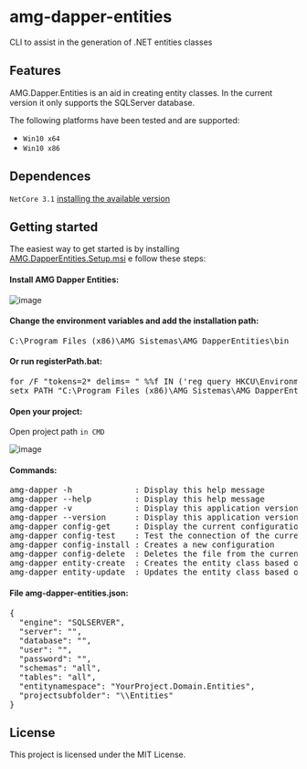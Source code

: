 # amg-dapper-entities
CLI to assist in the generation of .NET entities classes
 
## Features
AMG.Dapper.Entities is an aid in creating entity classes. In the current version it only supports the SQLServer database.

The following platforms have been tested and are supported:
- `Win10 x64`
- `Win10 x86`
 
## Dependences 
`NetCore 3.1` [installing the available version](https://dotnet.microsoft.com/download/dotnet/3.1)

## Getting started
The easiest way to get started is by installing [AMG.DapperEntities.Setup.msi](https://github.com/alexsmgouveia/amg-dapper-entities/raw/master/AMG.DapperEntities.Setup.msi) e follow these steps:

#### Install AMG Dapper Entities:
![image](https://user-images.githubusercontent.com/35737565/115893106-3a63c500-a42e-11eb-928e-c91551236fd1.png)

#### Change the environment variables and add the installation path:
<pre>C:\Program Files (x86)\AMG Sistemas\AMG DapperEntities\bin</pre>

#### Or run registerPath.bat:
<pre>for /F "tokens=2* delims= " %%f IN ('reg query HKCU\Environment /v PATH ^| findstr /i path') do set OLD_SYSTEM_PATH=%%g
setx PATH "C:\Program Files (x86)\AMG Sistemas\AMG DapperEntities\bin;%OLD_SYSTEM_PATH%"</pre>

#### Open your project:
Open project path `in CMD`

![image](https://user-images.githubusercontent.com/35737565/115912441-b584a580-a445-11eb-9fcc-716a619a5c97.png)


#### Commands:
<pre>
amg-dapper -h             : Display this help message
amg-dapper --help         : Display this help message
amg-dapper -v             : Display this application version
amg-dapper --version      : Display this application version
amg-dapper config-get     : Display the current configuration on the screen
amg-dapper config-test    : Test the connection of the current configuration
amg-dapper config-install : Creates a new configuration
amg-dapper config-delete  : Deletes the file from the current configuration
amg-dapper entity-create  : Creates the entity class based on table properties
amg-dapper entity-update  : Updates the entity class based on table properties
</pre>
 

#### File amg-dapper-entities.json:
<pre>
{
  "engine": "SQLSERVER",
  "server": "",
  "database": "",
  "user": "",
  "password": "",
  "schemas": "all",
  "tables": "all",
  "entitynamespace": "YourProject.Domain.Entities",
  "projectsubfolder": "\\Entities"
}
</pre>


## License
This project is licensed under the MIT License.
